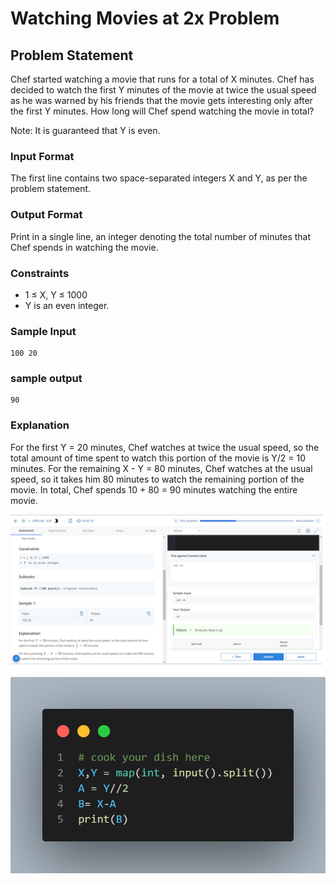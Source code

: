 # Watching Movies at 2x Problem

## Problem Statement

Chef started watching a movie that runs for a total of X minutes. Chef has decided to watch the first Y minutes of the movie at twice the usual speed as he was warned by his friends that the movie gets interesting only after the first Y minutes. How long will Chef spend watching the movie in total?

Note: It is guaranteed that Y is even.

### Input Format

The first line contains two space-separated integers X and Y, as per the problem statement.

### Output Format

Print in a single line, an integer denoting the total number of minutes that Chef spends in watching the movie.

### Constraints

- 1 ≤ X, Y ≤ 1000
- Y is an even integer.

### Sample Input
```
100 20 

```
### sample output 
```
90

```
### Explanation

For the first Y = 20 minutes, Chef watches at twice the usual speed, so the total amount of time spent to watch this portion of the movie is Y/2 = 10 minutes.
For the remaining X - Y = 80 minutes, Chef watches at the usual speed, so it takes him 80 minutes to watch the remaining portion of the movie.
In total, Chef spends 10 + 80 = 90 minutes watching the entire movie.

![](Untitled.png)
![](code.png)